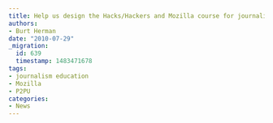 ```yaml
---
title: Help us design the Hacks/Hackers and Mozilla course for journalists and programmers
authors:
- Burt Herman
date: "2010-07-29"
_migration:
  id: 639
  timestamp: 1483471678
tags:
- journalism education
- Mozilla
- P2PU
categories:
- News
---
```



